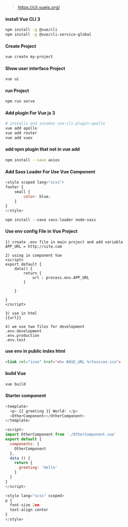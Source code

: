 > https://cli.vuejs.org/


#### install Vue CLI 3
```sh
npm install -g @vue/cli
npm install -g @vue/cli-service-global
```

#### Create Project
```sh
vue create my-project
```

#### Show user interface Project
```sh
vue ui
```

#### run Project
```sh
npm run serve
```

#### Add plugin For Vue js 3
```sh
# installs and invokes vue-cli-plugin-apollo
vue add apollo
vue add router
vue add vuex
```

#### add npm plugin that not in vue add
```sh
npm install --save axios
```

#### Add Sass Loader For Use Vue Component
```javascript
<style scoped lang="scss">
footer {
	small {
		color: blue;
	}
}
</style>
```
```
npm install --save sass-loader node-sass
```

#### Use env config File in Vue Project
```
1) create .env file in main project and add variable
APP_URL = http://site.com

2) using in component Vue
<script>
export default {
	data() {
		return {
			url : process.env.APP_URL
		}
		
	}
	
}
</script>

3) use in html
{{url}}

4) we use two files for development
.env.development
.env.production
.env.test
```

#### use env in public index html
```html
<link rel="icon" href="<%= BASE_URL %>favicon.ico">
```

#### build Vue
```sh
vue build
```

#### Starter component
```javascript
<template>
  <p> {{ greeting }} World! </p>
  <OtherComponent></OtherComponent>
</template>

<script>
import OtherComponent from './OtherComponent.vue'
export default {
  components: {
    OtherComponent
  },
  data () {
    return {
      greeting: 'Hello'
    }
  }
}
</script>

<style lang="scss" scoped>
p {
  font-size 2em
  text-align center
}
</style>
```

